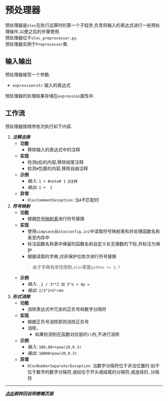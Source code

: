 # 预处理器  

预处理器是`oloc`在执行运算时的第一个子程序,负责将输入的表达式进行一些预处理操作,以便之后的步骤使用.  
预处理器位于`oloc_preprocessor.py`.  
预处理器实例于`Preprocessor`类.  

## 输入输出  

预处理器接受一个参数.  

- `expression`:`str` 输入的表达式  

预处理器的处理结果存储在`expression`属性中.    

## 工作流  

预处理器按顺序依次执行如下内容.  

1. ***注释去除***  
   - **功能**  
      - 移除输入的表达式中的注释  
   - **实现**  
      - 检测`@`后的内容,移除结尾注释  
      - 检测`#`包裹的内容,移除自由注释  
   - **示例**  
      - *输入*: `1 + #note# 1 @注释`  
      - *输出*: `1 +  1`
   - **异常**  
      - `OlocCommentException`: 当`#`不匹配时  
2. ***符号映射***  
   - **功能**  
      - 根据[符号映射表](../数据/符号映射表.md)进行符号替换  
   - **实现**  
      - 使用`simpsave`从`olocconfig.ini`中读取符号映射表和并处理函数名称表至内存中  
      - 标注函数名称表中保留的函数名和自定义长无理数的下标,并标注为保护  
      - 根据读取的字典,对非保护位依次进行符号替换    
      > 由于字典有序性限制,`oloc`需要`python >= 3.7` 
   - **示例**  
      - *输入*: `_2 / 3**2 加 5^o × 4p =`  
      - *输出*: `2/3^2+5°×4π`  
3. ***形式消除***  
   - **功能**  
      - 消除表达式中冗余的正负号和数字分隔符  
   - **实现**  
      - 根据正负号消除原则消除正负号  
      - 消除`,`  
        - 如果检测到在函数对应层的`()`内,不进行消除  
   - **示例**  
      - *输入*: `100,00++pow(20,0.3)`  
      - *输出*: `10000+pow(20,0.3)`  
    - **异常**  
      - `OlocNumberSeparatorException`: 当数字分隔符位于非法位置时.如不位于数字的数字分隔符,或如位于开头或结尾的分隔符,或连续的`,`分隔符

---
***[点此](../项目说明梗概.md)跳转回说明梗概页面***  
